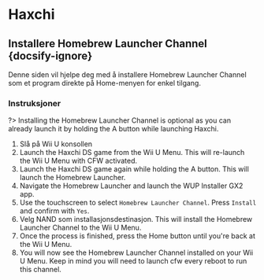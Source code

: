 # Haxchi

## Installere Homebrew Launcher Channel {docsify-ignore}

Denne siden vil hjelpe deg med å installere Homebrew Launcher Channel som et program direkte på Home-menyen for enkel tilgang.

### Instruksjoner

?> Installing the Homebrew Launcher Channel is optional as you can already launch it by holding the A button while launching Haxchi.

1. Slå på Wii U konsollen
1. Launch the Haxchi DS game from the Wii U Menu. This will re-launch the Wii U Menu with CFW activated.
1. Launch the Haxchi DS game again while holding the A button. This will launch the Homebrew Launcher.
1. Navigate the Homebrew Launcher and launch the WUP Installer GX2 app.
1. Use the touchscreen to select `Homebrew Launcher Channel`. Press `Install` and confirm with `Yes`.
1. Velg NAND som installasjonsdestinasjon. This will install the Homebrew Launcher Channel to the Wii U Menu.
1. Once the process is finished, press the Home button until you're back at the Wii U Menu.
1. You will now see the Homebrew Launcher Channel installed on your Wii U Menu. Keep in mind you will need to launch cfw every reboot to run this channel.